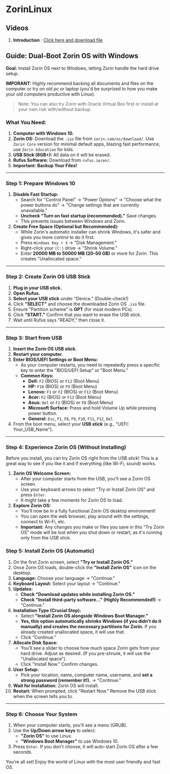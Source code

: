 # ZorinLinux

## Videos

1. **Introduction** : [Click here and download file](https://github.com/tejomayee-tech/ZorinLinux-Introduction-And-Demo/blob/main/ZorinDemo%20(Introduction).mp4)

## Guide: Dual-Boot Zorin OS with Windows

**Goal:** Install Zorin OS next to Windows, letting Zorin handle the hard drive setup.

**IMPORANT:** Highly recommend backing all documents and files on the computer or try on old pc or laptop (you'd be surprized to how you make your old computers productive with Linux). 
> Note: You can also try Zorin with Oracle Virtual Box first or install at your own risk with/without backup. 

### What You Need:

1.  **Computer with Windows 10.**
2.  **Zorin OS:** Download the `.iso` file from `zorin.com/os/download/`. Use `Zorin Core` version for minimal default apps, blazing fast performance, use `Zorin Education` for kids.  
4.  **USB Stick (8GB+):** All data on it will be erased.
5.  **Rufus Software:** Download from `rufus.ie/en/`.
6.  **Important:** **Backup Your Files!**

---

### Step 1: Prepare Windows 10

1.  **Disable Fast Startup:**
    * Search for "Control Panel" -> "Power Options" -> "Choose what the power buttons do" -> "Change settings that are currently unavailable."
    * **Uncheck "Turn on fast startup (recommended)."** Save changes.
    * This prevents issues between Windows and Zorin.
2.  **Create Free Space (Optional but Recommended):**
    * While Zorin's automatic installer can shrink Windows, it's safer and gives you more control to do it first.
    * Press `Windows Key + X` -> "Disk Management."
    * Right-click your `(C:)` drive -> "Shrink Volume."
    * Enter **20000 MB to 50000 MB (20-50 GB)** or more for Zorin. This creates "Unallocated space."

---

### Step 2: Create Zorin OS USB Stick

1.  **Plug in your USB stick.**
2.  **Open Rufus.**
3.  **Select your USB stick** under "Device." (Double-check!)
4.  Click **"SELECT"** and choose the downloaded Zorin OS `.iso` file.
5.  Ensure "Partition scheme" is **GPT** (for most modern PCs).
6.  Click **"START."** Confirm that you want to erase the USB stick.
7.  Wait until Rufus says "READY," then close it.

---

### Step 3: Start from USB

1.  **Insert the Zorin OS USB stick.**
2.  **Restart your computer.**
3.  **Enter BIOS/UEFI Settings or Boot Menu:**
    * As your computer restarts, you need to repeatedly press a specific key to enter the "BIOS/UEFI Setup" or "Boot Menu."
    * **Common Keys:**
        * **Dell:** `F2` (BIOS) or `F12` (Boot Menu)
        * **HP:** `F10` (BIOS) or `F9` (Boot Menu)
        * **Lenovo:** `F1` or `F2` (BIOS) or `F12` (Boot Menu)
        * **Acer:** `F2` (BIOS) or `F12` (Boot Menu)
        * **Asus:** `Del` or `F2` (BIOS) or `F8` (Boot Menu)
        * **Microsoft Surface:** Press and hold Volume Up while pressing power button.
        * **General:** `Esc`, `F1`, `F8`, `F9`, `F10`, `F11`, `F12`, `Del`
4.  From the boot menu, select your **USB stick** (e.g., "UEFI: Your_USB_Name").

---

### Step 4: Experience Zorin OS (Without Installing)

Before you install, you can try Zorin OS right from the USB stick! This is a great way to see if you like it and if everything (like Wi-Fi, sound) works.

1.  **Zorin OS Welcome Screen:**
    * After your computer starts from the USB, you'll see a Zorin OS screen.
    * Use your keyboard arrows to select "Try or Install Zorin OS" and press `Enter`.
    * It might take a few moments for Zorin OS to load.
2.  **Explore Zorin OS:**
    * You'll now be in a fully functional Zorin OS desktop environment!
    * You can open the web browser, play around with the settings, connect to Wi-Fi, etc.
    * **Important:** Any changes you make or files you save in this "Try Zorin OS" mode will be lost when you shut down or restart, as it's running only from the USB stick.

### Step 5: Install Zorin OS (Automatic)

1.  On the first Zorin screen, select **"Try or Install Zorin OS."**
2.  Once Zorin OS loads, double-click the **"Install Zorin OS"** icon on the desktop.
3.  **Language:** Choose your language -> "Continue."
4.  **Keyboard Layout:** Select your layout -> "Continue."
5.  **Updates:**
    * **Check "Download updates while installing Zorin OS."**
    * **Check "Install third-party software..." (Highly Recommended!)** -> "Continue."
6.  **Installation Type (Crucial Step):**
    * Select **"Install Zorin OS alongside Windows Boot Manager."**
    * **Yes, this option automatically shrinks Windows (if you didn't do it manually) and creates the necessary partitions for Zorin.** If you already created unallocated space, it will use that.
    * Click "Continue."
7.  **Allocate Disk Space:**
    * You'll see a slider to choose how much space Zorin gets from your hard drive. Adjust as desired. (If you pre-shrunk, it will use the "Unallocated space").
    * Click "Install Now." Confirm changes.
8.  **User Setup:**
    * Pick your location, name, computer name, username, and **set a strong password (remember it!).** -> "Continue."
9.  **Wait for Installation:** Zorin OS will install.
10. **Restart:** When prompted, click "Restart Now." Remove the USB stick when the screen tells you to.

---

### Step 6: Choose Your System

1.  When your computer starts, you'll see a menu (GRUB).
2.  Use the **Up/Down arrow keys** to select:
    * **"Zorin OS"** to use Linux.
    * **"Windows Boot Manager"** to use Windows 10.
3.  Press `Enter`. If you don't choose, it will auto-start Zorin OS after a few seconds.

You're all set! Enjoy the world of Linux with the most user friendly and fast OS.
